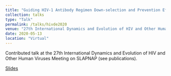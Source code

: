 ```yaml
---
title: "Guiding HIV-1 Antibody Regimen Down-selection and Prevention Efficacy Trial Design using Machine Learning"
collection: talks
type: "Talk"
permalink: /talks/hivde2020
venue: "27th International Dynamics and Evolution of HIV and Other Human Viruses Meeting"
date: 2020-05-13
location: "Virtual"
---
```


Contributed talk at the 27th International Dynamics and Evolution of HIV and Other Human Viruses Meeting on SLAPNAP (see publications).

[Slides](files/talks/williamson_slapnap_hivde_2020.pdf)
